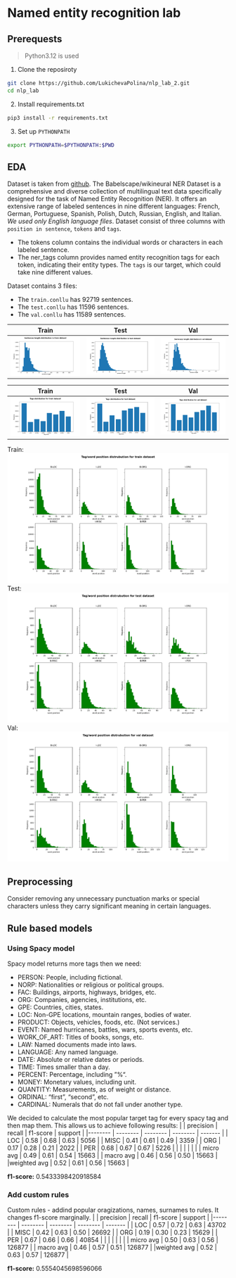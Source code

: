 # Named entity recognition lab

## Prerequests
> Python3.12 is used

1. Clone the reposiroty
```bash
git clone https://github.com/LukichevaPolina/nlp_lab_2.git
cd nlp_lab
```

2. Install requirements.txt
```bash
pip3 install -r requirements.txt
```

3. Set up `PYTHONPATH`
```bash
export PYTHONPATH=$PYTHONPATH:$PWD
```

## EDA
Dataset is taken from [github](https://github.com/Babelscape/wikineural/tree/master/data/wikineural/en). The Babelscape/wikineural NER Dataset is a comprehensive and diverse collection of multilingual text data specifically designed for the task of Named Entity Recognition (NER). It offers an extensive range of labeled sentences in nine different languages: French, German, Portuguese, Spanish, Polish, Dutch, Russian, English, and Italian. *We used only English language files*. Dataset consist of three columns with `position in sentence`, `tokens` and `tags`.  
* The tokens column contains the individual words or characters in each labeled sentence. 
* The ner_tags column provides named entity recognition tags for each token, indicating their entity types.
The `tags` is our target, which could take nine different values.  

Dataset contains 3 files:
* The `train.conllu` has 92719 sentences.
* The `test.conllu` has 11596 sentences.
* The `val.conllu` has 11589 sentences.


| Train | Test | Val |
:---------------:|:--------------:|:---------:
![alt text](./plots/sentence_length_distribution_train.png) | ![alt text](./plots/sentence_length_distribution_test.png) | ![alt text](./plots/sentence_length_distribution_val.png)


| Train | Test | Val |
:---------------:|:--------------:|:---------:
![alt text](./plots/tags_distribution_train_O_tag_False.png) | ![alt text](./plots/tags_distribution_test_O_tag_False.png) | ![alt text](./plots/tags_distribution_val_O_tag_False.png)


Train:
![alt text](./plots/tag_word_position_distribution_train.png)
Test:
![alt text](./plots/tag_word_position_distribution_test.png)
Val:
![alt text](./plots/tag_word_position_distribution_val.png)

## Preprocessing
Consider removing any unnecessary punctuation marks or special characters unless they carry significant meaning in certain languages.


## Rule based models
### Using Spacy model
Spacy model returns more tags then we need:
* PERSON:      People, including fictional.
* NORP:        Nationalities or religious or political groups.
* FAC:         Buildings, airports, highways, bridges, etc.
* ORG:         Companies, agencies, institutions, etc.
* GPE:         Countries, cities, states.
* LOC:         Non-GPE locations, mountain ranges, bodies of water.
* PRODUCT:     Objects, vehicles, foods, etc. (Not services.)
* EVENT:       Named hurricanes, battles, wars, sports events, etc.
* WORK_OF_ART: Titles of books, songs, etc.
* LAW:         Named documents made into laws.
* LANGUAGE:    Any named language.
* DATE:        Absolute or relative dates or periods.
* TIME:        Times smaller than a day.
* PERCENT:     Percentage, including ”%“.
* MONEY:       Monetary values, including unit.
* QUANTITY:    Measurements, as of weight or distance.
* ORDINAL:     “first”, “second”, etc.
* CARDINAL:    Numerals that do not fall under another type.  

We decided to calculate the most popular target tag for every spacy tag and then map them. This allows us to achieve following results: 
|             | precision |   recall | f1-score |  support |
|--------     | --------  | -------- | -------- |  ------- | 
|         LOC |     0.58  |    0.68  |    0.63  |   5056   |
|        MISC |     0.41  |    0.61  |    0.49  |   3359   |
|         ORG |     0.17  |    0.28  |    0.21  |   2022   |
|         PER |     0.68  |    0.67  |    0.67  |   5226   |
|             |           |          |          |          |
|   micro avg |     0.49  |    0.61  |    0.54  |  15663   |
|   macro avg |     0.46  |    0.56  |    0.50  |  15663   |
|weighted avg |     0.52  |    0.61  |    0.56  |  15663   |

**f1-score:** 0.5433398420918584

### Add custom rules
Custom rules - addind popular oragizations, names, surnames to rules. It changes f1-score marginally.
|             | precision |   recall | f1-score |  support |
|--------     | --------  | -------- | -------- |  ------- | 
|         LOC |     0.57  |    0.72  |    0.63  |    43702 |
|        MISC |     0.42  |    0.63  |    0.50  |    26692 |
|         ORG |     0.19  |    0.30  |    0.23  |    15629 |
|         PER |     0.67  |    0.66  |    0.66  |    40854 |
|             |           |          |          |          |
|   micro avg |     0.50  |    0.63  |    0.56  |   126877 |
|   macro avg |     0.46  |    0.57  |    0.51  |   126877 |
|weighted avg |     0.52  |    0.63  |    0.57  |   126877 |

**f1-score:** 0.5554045698596066
